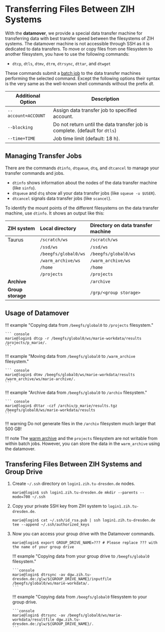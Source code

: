 # Transferring Files Between ZIH Systems

With the **datamover**, we provide a special data transfer machine for transferring data with best
transfer speed between the filesystems of ZIH systems. The datamover machine is not accessible
through SSH as it is dedicated to data transfers. To move or copy files from one filesystem to
another filesystem, you have to use the following commands:

- `dtcp`, `dtls`, `dtmv`, `dtrm`, `dtrsync`, `dttar`, and `dtwget`

These commands submit a [batch job](../jobs_and_resources/slurm.md) to the data transfer machines
performing the selected command. Except the following options their syntax is the very same as the
well-known shell commands without the prefix *dt*.

| Additional Option   | Description                                                                   |
|---------------------|-------------------------------------------------------------------------------|
| `--account=ACCOUNT` | Assign data transfer job to specified account.                                |
| `--blocking       ` | Do not return until the data transfer job is complete. (default for `dtls`)   |
| `--time=TIME      ` | Job time limit (default: 18 h).                                               |

## Managing Transfer Jobs

There are the commands `dtinfo`, `dtqueue`, `dtq`, and `dtcancel` to manage your transfer commands
and jobs.

* `dtinfo` shows information about the nodes of the data transfer machine (like `sinfo`).
* `dtqueue` and `dtq` show all your data transfer jobs (like `squeue -u $USER`).
* `dtcancel` signals data transfer jobs (like `scancel`).

To identify the mount points of the different filesystems on the data transfer machine, use
`dtinfo`. It shows an output like this:

| ZIH system         | Local directory      | Directory on data transfer machine |
|:-------------------|:---------------------|:-----------------------------------|
| Taurus             | `/scratch/ws`        | `/scratch/ws`                      |
|                    | `/ssd/ws`            | `/ssd/ws`                          |
|                    | `/beegfs/global0/ws` | `/beegfs/global0/ws`               |
|                    | `/warm_archive/ws`   | `/warm_archive/ws`                 |
|                    | `/home`              | `/home`                            |
|                    | `/projects`          | `/projects`                        |
| **Archive**        |                      | `/archive`                         |
| **Group storage**  |                      | `/grp/<group storage>`             |

## Usage of Datamover

!!! example "Copying data from `/beegfs/global0` to `/projects` filesystem."

    ``` console
    marie@login$ dtcp -r /beegfs/global0/ws/marie-workdata/results /projects/p_marie/.
    ```

!!! example "Moving data from `/beegfs/global0` to `/warm_archive` filesystem."

    ``` console
    marie@login$ dtmv /beegfs/global0/ws/marie-workdata/results /warm_archive/ws/marie-archive/.
    ```

!!! example "Archive data from `/beegfs/global0` to `/archiv` filesystem."

    ``` console
    marie@login$ dttar -czf /archiv/p_marie/results.tgz /beegfs/global0/ws/marie-workdata/results
    ```

!!! warning
    Do not generate files in the `/archiv` filesystem much larger that 500 GB!

!!! note
    The [warm archive](../data_lifecycle/warm_archive.md) and the `projects` filesystem are not
    writable from within batch jobs.
    However, you can store the data in the `warm_archive` using the datamover.

## Transfering Files Between ZIH Systems and Group Drive

1. Create `~/.ssh` directory on `login1.zih.tu-dresden.de` nodes.
   ```console
   marie@login$ ssh login1.zih.tu-dresden.de mkdir --parents --mode=700 ~/.ssh
   ```
1. Copy your private SSH key from ZIH system to `login1.zih.tu-dresden.de`.
   ```console
   marie@login$ cat ~/.ssh/id_rsa.pub | ssh login1.zih.tu-dresden.de tee --append ~/.ssh/authorized_keys
   ```
1. Now you can access your group drive with the Datamover commands.
   ```console
   marie@login$ export GROUP_DRIVE_NAME=??? # Please replace ??? with the name of your group drive
   ```
   !!! example "Copying data from your group drive to `/beegfs/global0` filesystem."

       ```console
       marie@login$ dtrsync -av dgw.zih.tu-dresden.de:/glw/${GROUP_DRIVE_NAME}/inputfile /beegfs/global0/ws/marie-workdata/.
       ```

   !!! example "Copying data from `/beegfs/global0` filesystem to your group drive.

       ```console
       marie@login$ dtrsync -av /beegfs/global0/ws/marie-workdata/resultfile dgw.zih.tu-dresden.de:/glw/${GROUP_DRIVE_NAME}/.
       ```
